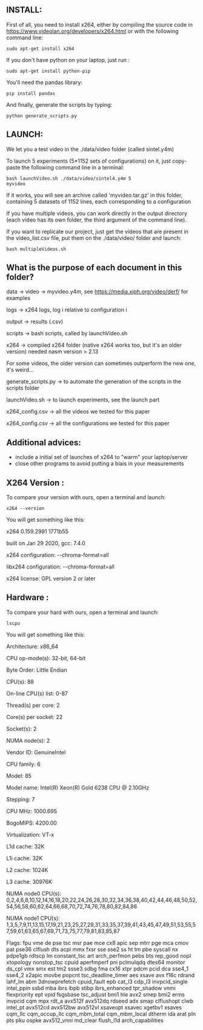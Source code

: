 ## INSTALL:

First of all, you need to install x264, either by compiling the source code in https://www.videolan.org/developers/x264.html or with the following command line:

<code>sudo apt-get install x264</code>

If you don't have python on your laptop, just run :

<code>sudo apt-get install python-pip</code>

You'll need the pandas library:

<code>pip install pandas</code>

And finally, generate the scripts by typing:

<code>python generate_scripts.py</code>

## LAUNCH:

We let you a test video in the ./data/video folder (called sintel.y4m)

To launch 5 experiments (5*1152 sets of configurations) on it, just copy-paste the following command line in a terminal:

<code>bash launchVideo.sh ./data/video/sintel4.y4m 5 myvideo</code>

If it works, you will see an archive called 'myvideo.tar.gz' in this folder, containing 5 datasets of 1152 lines, each corresponding to a configuration

If you have multiple videos, you can work directly in the output directory (each video has its own folder, the third argument of the command line).

If you want to replicate our project, just get the videos that are present in the video_list.csv file, put them on the ./data/video/ folder and launch:
 
<code>bash multipleVideos.sh</code>


## What is the purpose of each document in this folder?

data -> video -> myvideo.y4m, see https://media.xiph.org/video/derf/ for examples

logs -> x264 logs, log i relative to configuration i

output -> results (.csv)

scripts -> bash scripts, called by launchVideo.sh

x264 -> compiled x264 folder (native x264 works too, but it's an older version) needed nasm version > 2.13

For some videos, the older version can sometimes outperform the new one, it's weird...

generate_scripts.py -> to automate the generation of the scripts in the scripts folder

launchVideo.sh -> to launch experiments, see the launch part

x264_config.csv -> all the videos we tested for this paper

x264_config.csv -> all the configurations we tested for this paper


## Additional advices:

- include a initial set of launches of x264 to "warm" your laptop/server
- close other programs to avoid putting a biais in your measurements


## X264 Version :

To compare your version with ours, open a terminal and launch:

<code>x264 --version</code>

You will get something like this:

x264 0.159.2991 1771b55

built on Jan 29 2020, gcc: 7.4.0

x264 configuration: --chroma-format=all

libx264 configuration: --chroma-format=all

x264 license: GPL version 2 or later



## Hardware :

To compare your hard with ours, open a terminal and launch:

<code>lscpu</code>

You will get something like this:

Architecture:        x86_64

CPU op-mode(s):      32-bit, 64-bit

Byte Order:          Little Endian

CPU(s):              88

On-line CPU(s) list: 0-87

Thread(s) per core:  2

Core(s) per socket:  22

Socket(s):           2

NUMA node(s):        2

Vendor ID:           GenuineIntel

CPU family:          6

Model:               85

Model name:          Intel(R) Xeon(R) Gold 6238 CPU @ 2.10GHz

Stepping:            7

CPU MHz:             1000.695

BogoMIPS:            4200.00

Virtualization:      VT-x

L1d cache:           32K

L1i cache:           32K

L2 cache:            1024K

L3 cache:            30976K

NUMA node0 CPU(s):   0,2,4,6,8,10,12,14,16,18,20,22,24,26,28,30,32,34,36,38,40,42,44,46,48,50,52,54,56,58,60,62,64,66,68,70,72,74,76,78,80,82,84,86

NUMA node1 CPU(s):   1,3,5,7,9,11,13,15,17,19,21,23,25,27,29,31,33,35,37,39,41,43,45,47,49,51,53,55,57,59,61,63,65,67,69,71,73,75,77,79,81,83,85,87

Flags:               fpu vme de pse tsc msr pae mce cx8 apic sep mtrr pge mca cmov pat pse36 clflush dts acpi mmx fxsr sse sse2 ss ht tm pbe syscall nx pdpe1gb rdtscp lm constant_tsc art arch_perfmon pebs bts rep_good nopl xtopology nonstop_tsc cpuid aperfmperf pni pclmulqdq dtes64 monitor ds_cpl vmx smx est tm2 ssse3 sdbg fma cx16 xtpr pdcm pcid dca sse4_1 sse4_2 x2apic movbe popcnt tsc_deadline_timer aes xsave avx f16c rdrand lahf_lm abm 3dnowprefetch cpuid_fault epb cat_l3 cdp_l3 invpcid_single intel_ppin ssbd mba ibrs ibpb stibp ibrs_enhanced tpr_shadow vnmi flexpriority ept vpid fsgsbase tsc_adjust bmi1 hle avx2 smep bmi2 erms invpcid cqm mpx rdt_a avx512f avx512dq rdseed adx smap clflushopt clwb intel_pt avx512cd avx512bw avx512vl xsaveopt xsavec xgetbv1 xsaves cqm_llc cqm_occup_llc cqm_mbm_total cqm_mbm_local dtherm ida arat pln pts pku ospke avx512_vnni md_clear flush_l1d arch_capabilities
